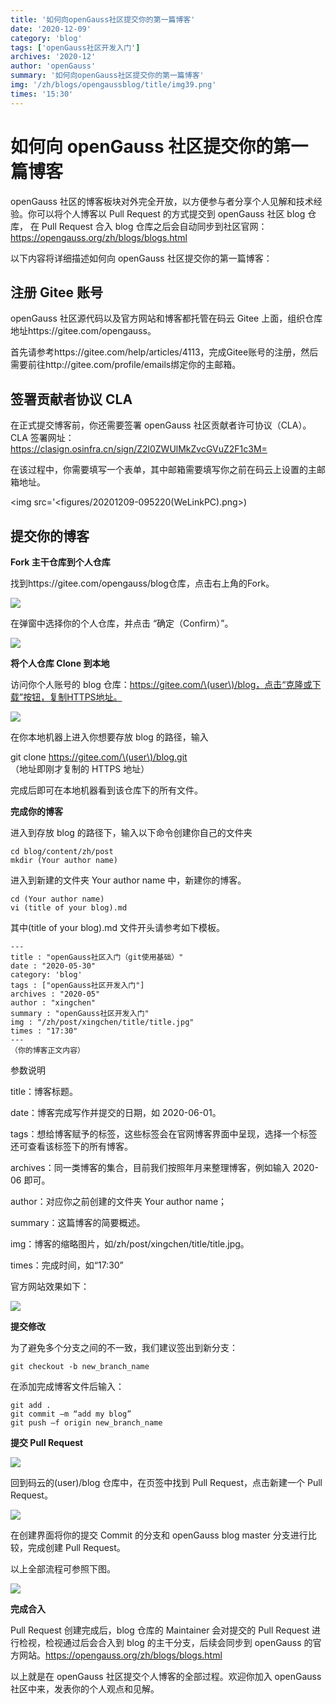 ```yaml
---
title: '如何向openGauss社区提交你的第一篇博客'
date: '2020-12-09'
category: 'blog'
tags: ['openGauss社区开发入门']
archives: '2020-12'
author: 'openGauss'
summary: '如何向openGauss社区提交你的第一篇博客'
img: '/zh/blogs/opengaussblog/title/img39.png'
times: '15:30'
---
```


# 如何向 openGauss 社区提交你的第一篇博客<a name="ZH-CN_TOPIC_0000001070900122"></a>

openGauss 社区的博客板块对外完全开放，以方便参与者分享个人见解和技术经验。你可以将个人博客以 Pull Request 的方式提交到 openGauss 社区 blog 仓库， 在 Pull Request 合入 blog 仓库之后会自动同步到社区官网：https://opengauss.org/zh/blogs/blogs.html

以下内容将详细描述如何向 openGauss 社区提交你的第一篇博客：

## 注册 Gitee 账号<a name="section161292444617"></a>

openGauss 社区源代码以及官方网站和博客都托管在码云 Gitee 上面，组织仓库地址https://gitee.com/opengauss。

首先请参考https://gitee.com/help/articles/4113，完成Gitee账号的注册，然后需要前往http://gitee.com/profile/emails绑定你的主邮箱。

## 签署贡献者协议 CLA<a name="section7998165454612"></a>

在正式提交博客前，你还需要签署 openGauss 社区贡献者许可协议（CLA）。CLA 签署网址：https://clasign.osinfra.cn/sign/Z2l0ZWUlMkZvcGVuZ2F1c3M=

在该过程中，你需要填写一个表单，其中邮箱需要填写你之前在码云上设置的主邮箱地址。

<img src='<figures/20201209-095220(WeLinkPC).png>)

## 提交你的博客<a name="section18740152218539"></a>

**Fork 主干仓库到个人仓库**

找到https://gitee.com/opengauss/blog仓库，点击右上角的Fork。

<img src='./figures/640.png'>

在弹窗中选择你的个人仓库，并点击 “确定（Confirm）”。

<img src='./figures/1.png'>

**将个人仓库 Clone 到本地**

访问你个人账号的 blog 仓库：https://gitee.com/\(user\)/blog，点击“克隆或下载”按钮，复制HTTPS地址。

<img src='./figures/2.png'>

在你本地机器上进入你想要存放 blog 的路径，输入

git clone https://gitee.com/\(user\)/blog.git （地址即刚才复制的 HTTPS 地址）

完成后即可在本地机器看到该仓库下的所有文件。

**完成你的博客**

进入到存放 blog 的路径下，输入以下命令创建你自己的文件夹

```
cd blog/content/zh/post
mkdir (Your author name)
```

进入到新建的文件夹 Your author name 中，新建你的博客。

```
cd (Your author name)
vi (title of your blog).md
```

其中\(title of your blog\).md 文件开头请参考如下模板。

```
---
title : "openGauss社区入门（git使用基础）"
date : "2020-05-30"
category: 'blog'
tags : ["openGauss社区开发入门"]
archives : "2020-05"
author : "xingchen"
summary : "openGauss社区开发入门"
img : "/zh/post/xingchen/title/title.jpg"
times : "17:30"
---
（你的博客正文内容）
```

参数说明

title：博客标题。

date：博客完成写作并提交的日期，如 2020-06-01。

tags：想给博客赋予的标签，这些标签会在官网博客界面中呈现，选择一个标签还可查看该标签下的所有博客。

archives：同一类博客的集合，目前我们按照年月来整理博客，例如输入 2020-06 即可。

author：对应你之前创建的文件夹 Your author name；

summary：这篇博客的简要概述。

img：博客的缩略图片，如/zh/post/xingchen/title/title.jpg。

times：完成时间，如“17:30”

官方网站效果如下：

<img src='./figures/3.png'>

**提交修改**

为了避免多个分支之间的不一致，我们建议签出到新分支：

```
git checkout -b new_branch_name
```

在添加完成博客文件后输入：

```
git add .
git commit –m “add my blog”
git push –f origin new_branch_name
```

**提交 Pull Request**

<img src='./figures/640-0.png'>

回到码云的\(user\)/blog 仓库中，在页签中找到 Pull Request，点击新建一个 Pull Request。

<img src='./figures/4.png'>

在创建界面将你的提交 Commit 的分支和 openGauss blog master 分支进行比较，完成创建 Pull Request。

以上全部流程可参照下图。

<img src='./figures/5.png'>

**完成合入**

Pull Request 创建完成后，blog 仓库的 Maintainer 会对提交的 Pull Request 进行检视，检视通过后会合入到 blog 的主干分支，后续会同步到 openGauss 的官方网站。https://opengauss.org/zh/blogs/blogs.html

以上就是在 openGauss 社区提交个人博客的全部过程。欢迎你加入 openGauss 社区中来，发表你的个人观点和见解。
